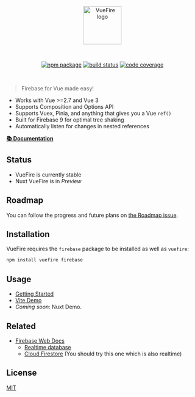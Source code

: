 <p align="center">
  <a href="https://vuefire.vuejs.org" target="_blank" rel="noopener noreferrer">
    <img width="100" src="https://vuefire.vuejs.org/logo.svg" alt="VueFire logo">
  </a>
</p>
<br/>
<p align="center">
  <a href="https://npmjs.com/package/vuefire"><img src="https://badgen.net/npm/v/vuefire" alt="npm package"></a>
  <a href="https://github.com/vuejs/vuefire/actions/workflows/test.yml"><img src="https://github.com/vuejs/vuefire/workflows/test/badge.svg?branch=main" alt="build status"></a>
  <a href="https://codecov.io/github/vuejs/vuefire"><img src="https://badgen.net/codecov/c/github/vuejs/vuefire/main" alt="code coverage"></a>
</p>
<br/>

> Firebase for Vue made easy!

- Works with Vue >=2.7 and Vue 3
- Supports Composition and Options API
- Supports Vuex, Pinia, and anything that gives you a Vue `ref()`
- Built for Firebase 9 for optimal tree shaking
- Automatically listen for changes in nested references

[**📚 Documentation**](https://vuefire.vuejs.org/)

## Status

- VueFire is currently stable
- Nuxt VueFire is in _Preview_

## Roadmap

You can follow the progress and future plans on [the Roadmap issue](https://github.com/vuejs/vuefire/issues/1241).

## Installation

VueFire requires the `firebase` package to be installed as well as `vuefire`:

```bash
npm install vuefire firebase
```

## Usage

- [Getting Started](https://vuefire.vuejs.org/guide/getting-started.html)
- [Vite Demo](https://github.com/posva/vuefire-vite-example)
- _Coming soon_: Nuxt Demo.

## Related

- [Firebase Web Docs](https://firebase.google.com/docs/web/setup)
  - [Realtime database](https://firebase.google.com/docs/database/)
  - [Cloud Firestore](https://firebase.google.com/docs/firestore/) (You should try this one which is also realtime)

## License

[MIT](http://opensource.org/licenses/MIT)
